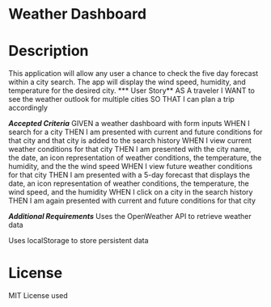 # Weather Dashboard
# Description
This application will allow any user a chance to check the five day forecast within a city search. The app will display the wind speed, humidity, and temperature for the desired city.
*** User Story**
AS A traveler
I WANT to see the weather outlook for multiple cities
SO THAT I can plan a trip accordingly

***Accepted Criteria***
GIVEN a weather dashboard with form inputs
WHEN I search for a city
THEN I am presented with current and future conditions for that city and that city is added to the search history
WHEN I view current weather conditions for that city
THEN I am presented with the city name, the date, an icon representation of weather conditions, the temperature, the humidity, and the the wind speed
WHEN I view future weather conditions for that city
THEN I am presented with a 5-day forecast that displays the date, an icon representation of weather conditions, the temperature, the wind speed, and the humidity
WHEN I click on a city in the search history
THEN I am again presented with current and future conditions for that city

***Additional Requirements***
Uses the OpenWeather API to retrieve weather data

Uses localStorage to store persistent data

# License
MIT License used


